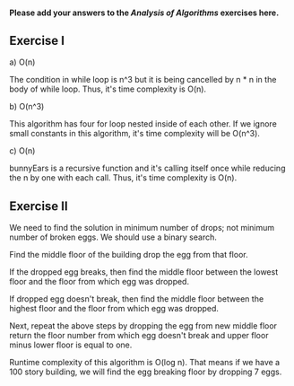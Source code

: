 #### Please add your answers to the **_Analysis of Algorithms_** exercises here.

## Exercise I

a) O(n)

The condition in while loop is n^3 but it is being cancelled by n \* n in the body of while loop. Thus, it's time complexity is O(n).

b) O(n^3)

This algorithm has four for loop nested inside of each other. If we ignore small constants in this algorithm, it's time complexity will be O(n^3).

c) O(n)

bunnyEars is a recursive function and it's calling itself once while reducing the n by one with each call. Thus, it's time complexity is O(n).

## Exercise II

We need to find the solution in minimum number of drops; not minimum number of broken eggs. We should use a binary search.

Find the middle floor of the building drop the egg from that floor.

If the dropped egg breaks, then find the middle floor between the lowest floor and the floor from which egg was dropped.

If dropped egg doesn't break, then find the middle floor between the highest floor and the floor from which egg was dropped.

Next, repeat the above steps by dropping the egg from new middle floor return the floor number from which egg doesn't break and upper floor minus lower floor is equal to one.

Runtime complexity of this algorithm is O(log n). That means if we have a 100 story building, we will find the egg breaking floor by dropping 7 eggs.
